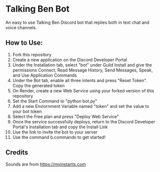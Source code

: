 # Talking Ben Bot

An easy to use Talking Ben Discord bot that replies both in text chat and voice channels.

## How to Use:
1. Fork this repository
2. Create a new application on the Discord Developer Portal
3. Under the Installation tab, select "bot" under Guild Install and give the permissions Connect, Read Message History, Send Messages, Speak, and Use Application Commands
4. Under the Bot tab, enable all three intents and press "Reset Token". Copy the generated token
5. On Render, create a new Web Service using your forked version of this repository
6. Set the Start Command to "python bot.py"
7. Add a new Enviornment Variable named "token" and set the value to your bot token
8. Select the Free plan and press "Deploy Web Service"
9. Once the service successfully deploys, return to the Discord Developer Portal's Installation tab and copy the Install Link
10. Use the link to invite the bot to your server
11. Use the command b.commands to get started!

## Credits
Sounds are from https://myinstants.com